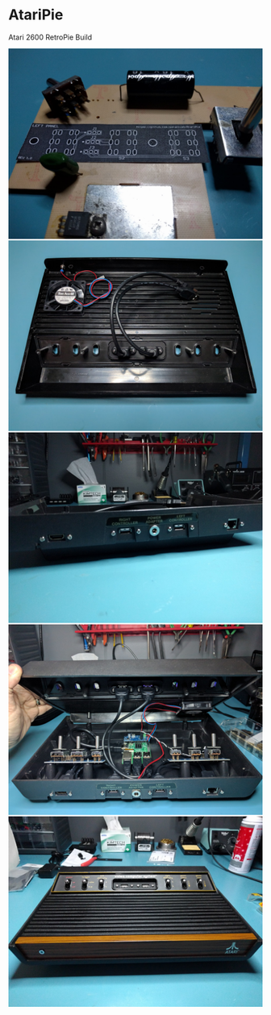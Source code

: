 # AtariPie
Atari 2600 RetroPie Build

![](images/panel.jpg)
![](images/top.jpg)
![](images/rear.jpg)
![](images/interior.jpg)
![](images/front.jpg)
